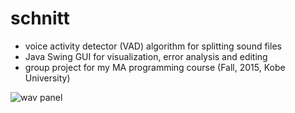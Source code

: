 # schnitt
* voice activity detector (VAD) algorithm for splitting sound files
* Java Swing GUI for visualization, error analysis and editing
* group project for my MA programming course (Fall, 2015, Kobe University)

![wav panel](https://github.com/kinokocchi/schnitt/blob/master/doc/wavpanel_20151102.png)


